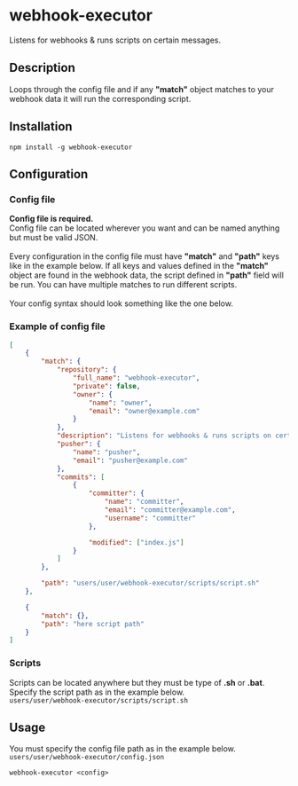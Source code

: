 # webhook-executor

Listens for webhooks & runs scripts on certain messages.<br>

## Description

Loops through the config file and if any **"match"** object matches to your webhook data it will run the corresponding script.

## Installation

```
npm install -g webhook-executor
```

## Configuration

### Config file

**Config file is required.**<br>
Config file can be located wherever you want and can be named anything but must be valid JSON.
<br>
<br>
Every configuration in the config file must have **"match"** and **"path"** keys like in the example below. If all keys and values defined in the **"match"** object are found in the webhook data, the script defined in **"path"** field will be run. You can have multiple matches to run different scripts.
<br>
<br>
Your config syntax should look something like the one below.

### Example of config file

```json
[
    {
        "match": {
            "repository": {
                "full_name": "webhook-executor",
                "private": false,
                "owner": {
                    "name": "owner",
                    "email": "owner@example.com"
                }
            },
            "description": "Listens for webhooks & runs scripts on certain messages.",
            "pusher": {
                "name": "pusher",
                "email": "pusher@example.com"
            },
            "commits": [
                {
                    "committer": {
                        "name": "committer",
                        "email": "committer@example.com",
                        "username": "committer"
                    },

                    "modified": ["index.js"]
                }
            ]
        },

        "path": "users/user/webhook-executor/scripts/script.sh"
    },

    {
        "match": {},
        "path": "here script path"
    }
]
```

### Scripts

Scripts can be located anywhere but they must be type of **.sh** or **.bat**. Specify the script path as in the example below.<br>
`users/user/webhook-executor/scripts/script.sh`<br>

## Usage

You must specify the config file path as in the example below.<br>
`users/user/webhook-executor/config.json`<br>

```
webhook-executor <config>
```
